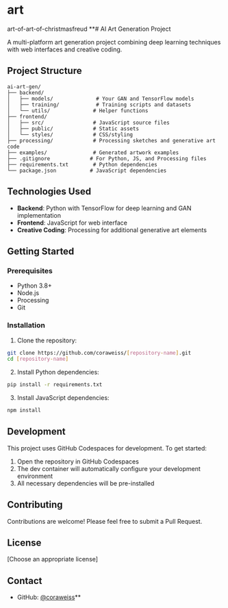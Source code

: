 # art
art-of-art-of-christmasfreud
**# AI Art Generation Project

A multi-platform art generation project combining deep learning techniques with web interfaces and creative coding.

## Project Structure

```
ai-art-gen/
├── backend/
│   ├── models/              # Your GAN and TensorFlow models
│   ├── training/            # Training scripts and datasets
│   └── utils/              # Helper functions
├── frontend/
│   ├── src/                # JavaScript source files
│   ├── public/             # Static assets
│   └── styles/             # CSS/styling
├── processing/             # Processing sketches and generative art code
├── examples/               # Generated artwork examples
├── .gitignore             # For Python, JS, and Processing files
├── requirements.txt        # Python dependencies
└── package.json           # JavaScript dependencies
```

## Technologies Used

- **Backend**: Python with TensorFlow for deep learning and GAN implementation
- **Frontend**: JavaScript for web interface
- **Creative Coding**: Processing for additional generative art elements

## Getting Started

### Prerequisites
- Python 3.8+
- Node.js
- Processing
- Git

### Installation

1. Clone the repository:
```bash
git clone https://github.com/coraweiss/[repository-name].git
cd [repository-name]
```

2. Install Python dependencies:
```bash
pip install -r requirements.txt
```

3. Install JavaScript dependencies:
```bash
npm install
```

## Development

This project uses GitHub Codespaces for development. To get started:

1. Open the repository in GitHub Codespaces
2. The dev container will automatically configure your development environment
3. All necessary dependencies will be pre-installed

## Contributing

Contributions are welcome! Please feel free to submit a Pull Request.

## License

[Choose an appropriate license]

## Contact

- GitHub: [@coraweiss](https://github.com/coraweiss)**
